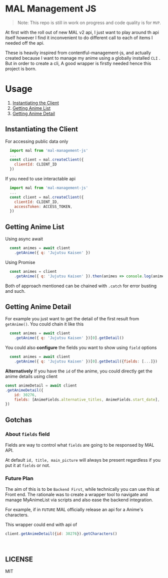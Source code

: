 # MAL Management JS

> Note: This repo is still in work on progress and code quality is for `MVP`.

At first with the roll out of new MAL v2 api, I just want to play around th api itself however I find it inconvenient to do different call to each of items I needed off the api. 

These is heavily inspired from contentful-management-js, and actually created because I want to manage my anime using a globally installed `CLI` . But in order to create a cli, A good wrapper is firstly needed hence this project is born.
# Usage

1. [Instantiating the Client](#instantiating-the-client)
2. [Getting Anime List](#getting-anime-list)
3. [Getting Anime Detail](#getting-anime-detail)

## Instantiating the Client

For accessing public data only
```javascript
  import mal from 'mal-management-js'
  ...
  const client = mal.createClient({
    clientId: CLIENT_ID
  })
```

If you need to use interactable api
```javascript
  import mal from 'mal-management-js'
  ...
  const client = mal.createClient({
    clientId: CLIENT_ID,
    accessToken: ACCESS_TOKEN,
  })
```


## Getting Anime List

Using async await

```javascript
  const animes = await client
    .getAnime({ q: 'Jujutsu Kaisen' })
```

Using Promise

```javascript
  const animes = client
    .getAnime({ q: 'Jujutsu Kaisen' }).then(animes => console.log(animes))
```
Both of approach mentioned can be chained with `.catch` for error busting and such.


## Getting Anime Detail

For example you just want to get the detail of the first result from `getAnime()`.
You could chain it like this

```javascript
  const animes = await client
    .getAnime({ q: 'Jujutsu Kaisen' })[0].getDetail()
```
You could also **configure** the fields you want to show using `field` options

```javascript
  const animes = await client
    .getAnime({ q: 'Jujutsu Kaisen' })[0].getDetail({fields: [...]})
```

**Alternatively** If you have the `id` of the anime, you could directly get the anime details using client


```javascript
const animeDetail = await client
.getAnimeDetail({
    id: 30276,
    fields: [AnimeFields.alternative_titles, AnimeFields.start_date],
})
```



## Gotchas

### About `fields` field

Fields are way to control what `fields` are going to be responsed by MAL API. 

At default `id, title, main_picture` will always be present regardless if you put it at `fields` or not.



### Future Plan
The aim of this is to be `Backend First`, while technically you can use this at Front end. The rationale was to create a wrapper tool to navigate and manage MyAnimeList via scripts and also ease the backend integration.

For example, if in `FUTURE` MAL officially release an api for a Anime's characters.

This wrapper could end with api of 

```javascript
client.getAnimeDetail({id: 30276}).getCharacters()
```


<br/>

## LICENSE
MIT

